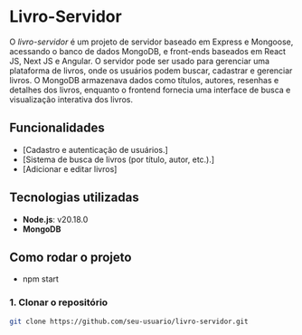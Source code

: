 # Livro-Servidor
O *livro-servidor* é um projeto de servidor baseado em Express e Mongoose, acessando o
banco de dados MongoDB, e front-ends baseados em
React JS, Next JS e Angular. O servidor pode ser usado para gerenciar uma plataforma de livros, onde os usuários podem buscar, cadastrar e gerenciar livros. O MongoDB armazenava dados como títulos, autores, resenhas e detalhes dos livros, enquanto o frontend fornecia uma interface de busca e visualização interativa dos livros.

## Funcionalidades

- [Cadastro e autenticação de usuários.]
- [Sistema de busca de livros (por título, autor, etc.).]
- [Adicionar e editar livros]

## Tecnologias utilizadas

- **Node.js**: v20.18.0 
- **MongoDB** 

## Como rodar o projeto
- npm start

### 1. Clonar o repositório
```bash
git clone https://github.com/seu-usuario/livro-servidor.git
